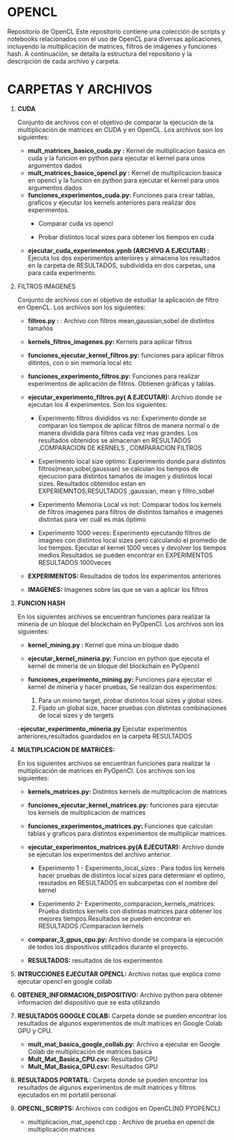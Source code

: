 # OPENCL

Repositorio de OpenCL
Este repositorio contiene una colección de scripts y notebooks relacionados con el uso de OpenCL para diversas aplicaciones, incluyendo la multiplicación de matrices, filtros de imágenes y funciones hash. A continuación, se detalla la estructura del repositorio y la descripción de cada archivo y carpeta.

# CARPETAS Y ARCHIVOS

1. **CUDA**
   
    Conjunto de archivos con el objetivo de comparar la ejecución de la multiplicación de matrices en CUDA y en OpenCL. Los archivos son los siguientes:
   - **mult_matrices_basico_cuda.py :** Kernel de multiplicacion basica en cuda y la funcion en python para ejecutar el kernel para unos argumentos dados
   - **mult_matrices_basico_opencl.py :** Kernel de multiplicacion basica en opencl y la funcion en python para ejecutar el kernel para unos argumentos dados
   - **funciones_experimentos_cuda.py:** Funciones para crear tablas, graficos y ejecutar los kernels anteriores para realizar dos experimentos.
     - Comparar cuda vs opencl
     
     - Probar distintos local sizes para obtener los tiempos en cuda
   - **ejecutar_cuda_experimentos.ypnb (ARCHIVO A EJECUTAR) :** Ejecuta los dos experimentos anteriores y almacena los resultados en la carpeta de RESULTADOS, 
         subdividida en dos carpetas, una para cada experimento. 

3. FILTROS IMAGENES

   Conjunto de archivos con el objetivo de estudiar la aplicación de filtro en OpenCL. Los archivos son los siguientes:
        
   -  **filtros.py :** : Archivo con filtros mean,gaussian,sobel  de distintos tamaños
        
   - **kernels_filtros_imagenes.py:** Kernels para aplicar filtros
        
   -  **funciones_ejecutar_kernel_filtros.py:** funciones para aplicar filtros ditintos, con o sin memoria local etc
        
   - **funciones_experimento_filtros.py:** Funciones para realizar experimentos de aplicación de filtros. Obtienen gráficas y tablas.
   - **ejecutar_experimento_filtros.py( A EJECUTAR):** Archivo donde se ejecutan los 4 experimentos. Son los siguientes:
   
      - Experimento filtros divididos vs no: Experimento donde se comparan los tiempos de aplicar filtros de manera normal o de manera 
                  dividida para filtros cada vez mas grandes. Los resultados obtenidos se almacenan en RESULTADOS ,COMPARACION DE KERNELS , COMPARACION FILTROS

      - Experimento local size optimo: Experimento donde para distintos filtros(mean,sobel,gaussian) se calculan los tiempos de ejecucion para distintos tamaños de imagen y distintos local sizes. Resultados obtenidos estan en EXPERIEMNTOS,RESULTADOS ,gaussian, mean y filtro_sobel

      - Experimento Memoria Local vs not: Comparar todos los kernels de filtros imagenes para filtros de distintos tamaños e imagenes 
               distintas para ver cuál es más óptimo
        
      - Experimento 1000 veces: Experimento ejecutando filtros de imagnes con distintos local sizes pero calculando el promedio de los tiempos. Ejecutar el kernel 1000 veces y devolver los tiempos medios.Resultados se pueden encontrar en EXPERIMENTOS RESULTADOS 1000veces

   - **EXPERIMENTOS:** Resultados de todos los experimentos anteriores
   - **IMAGENES:** Imagenes sobre las que se van a aplicar los filtros

  3. **FUNCION HASH**
     
     En los siguientes archivos se encuentran funciones para realizar la minería de un bloque del blockchain en PyOpenCl. Los archivos son los siguientes:
     
        - **kernel_mining.py :** Kernel que mina un bloque dado
          
        - **ejecutar_kernel_mineria.py:** Funcion en python que ejecuta el kernel de mineria de un bloque del blockchain en PyOpencl
          
        - **funciones_experimento_mining.py:** Funciones para ejecutar el kernel de mineria y hacer pruebas, Se realizan dos experimentos:
             1. Para un mismo target, probar distintos lcoal sizes y global sizes. 
             2. Fijado un global size, hacer pruebas con distintas combinaciones de local sizes y de targets
                
        -**ejecutar_experimento_mineria.py** Ejecutar experimentos anteriores,resultados guardados en la carpeta RESULTADOS

4. **MULTIPLICACION DE MATRICES:**
   
   En los siguientes archivos se encuentran funciones para realizar la multiplicación de matrices en PyOpenCl. Los archivos son los siguientes:

  
    - **kernels_matrices.py:** Distintos kernels de multiplicacion de matrices
     
    - **funciones_ejecutar_kernel_matrices.py:**  funciones para ejecutar los kernels de multiplicacion de matrices
     
    - **funciones_experimentos_matrices.py:** Funciones que calculan tablas y graficos para distintos experimentos de multiplicar matrices.

    - **ejecutar_experimentos_matrices.py(A EJECUTAR):**  Archivo donde se ejecutan los experimentos del archivo anterior. 
      
       - Experimento 1 - Experimento_local_sizes : Para todos los kernels hacer pruebas de distintos local sizes para determianr el optimo, resutados en RESULTADOS en 
               subcarpetas con el nombre del kernel

       - Experimento 2- Experimento_comparacion_kernels_matrices: Prueba distintos kernels con distintas matrices para obtener los mejores tiempos.Resultados se pueden 
                  encontrar en RESULTADOS /Comparacion kernels

   - **comparar_3_gpus_cpu.py:** Archivo donde se compara la ejecución de todos los dispositivos utilizados durante el proyecto.
          
   - **RESULTADOS:** resultados de los experimentos

5. **INTRUCCIONES EJECUTAR OPENCL:**  Archivo notas que explica como ejecutar opencl en google collab

6. **OBTENER_INFORMACION_DISPOSITIVO:** Archivo python para obtener informacion del dispositivo que se esta utilizando

7. **RESULTADOS GOOGLE COLAB:** Carpeta donde se pueden encontrar los resultados de algunos experimentos de mult matrices en Google Colab GPU y CPU.
   - **mult_mat_basica_google_collab.py:** Archivo  a ejecutar en Google Colab de multiplicación de matrices basica
   - **Mult_Mat_Basica_CPU.csv:** Resultados CPU
   - **Mult_Mat_Basica_GPU.csv:** Resultados GPU
  
8. **RESULTADOS PORTATIL:** Carpeta donde se pueden encontrar los resultados de algunos experimentos de mult matrices y filtros ejecutados en mi portatil personal

9. **OPECNL_SCRIPTS:** Archivos con codigos en OpenCL(NO PYOPENCL)
    - multiplicacion_mat_opencl.cpp : Archivo de prueba en opencl de multiplicación matrices
      
      
